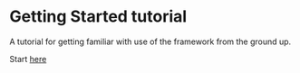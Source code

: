Getting Started tutorial
========================

A tutorial for getting familiar with use of the framework from the ground up.

Start [here](getting_started.md)